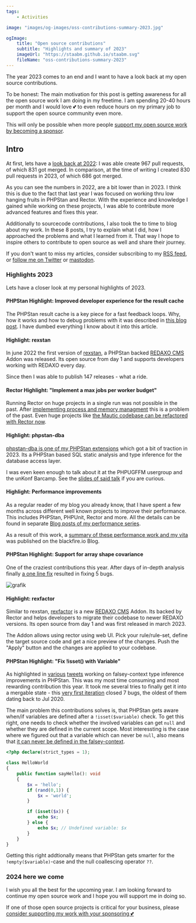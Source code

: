```yaml
---
tags:
    - Activities

image: "images/og-images/oss-contributions-summary-2023.jpg"

ogImage:
    title: "Open source contributions"
    subtitle: "Highlights and summary of 2023"
    imageUrl: "https://staabm.github.io/staabm.svg"
    fileName: "oss-contributions-summary-2023"
---
```


The year 2023 comes to an end and I want to have a look back at my open source contributions.

To be honest: The main motivation for this post is getting awareness for all the open source work I am doing in my freetime.
I am spending 20-40 hours per month and I would love 💕 to even reduce hours on my primary job to support the open source community even more.

This will only be possible when more people [support my open source work by becoming a sponsor](https://github.com/sponsors/staabm).

## Intro

At first, lets have a [look back at 2022](https://staabm.github.io/2022/12/20/2022-wrap-up.html): I was able create 967 pull requests, of which 831 got merged.
In comparison, at the time of writing I created 830 pull requests in 2023, of which 686 got merged.

As you can see the numbers in 2022, are a bit lower than in 2023. I think this is due to the fact that last year I was focused on working thru low hanging fruits in PHPStan and Rector.
With the experience and knowledge I gained while working on these projects, I was able to contribute more advanced features and fixes this year.

Additionally to sourcecode contributions, I also took the to time to blog about my work.
In these 8 posts, I try to explain what I did, how I approached the problems and what I learned from it.
That way I hope to inspire others to contribute to open source as well and share their journey.

If you don't want to miss my articles, consider subscribing to my [RSS feed](https://staabm.github.io/feed.xml), or [follow me on Twitter](https://twitter.com/markusstaab) or [mastodon](https://phpc.social/@markusstaab).

### Highlights 2023

Lets have a closer look at my personal highlights of 2023.


#### PHPStan Highlight: Improved developer experience for the result cache

The PHPStan result cache is a key piece for a fast feedback loops. Why, how it works and how to debug problems with it was described in [this blog post](https://staabm.github.io/2023/10/21/phpstan-result-cache-gotchas.html).
I have dumbed everything I know about it into this article.


#### Highlight: rexstan

In june 2022 the first version of [rexstan](https://github.com/FriendsOfREDAXO/rexstan), a PHPStan backed [REDAXO CMS](https://redaxo.org/) Addon was released.
Its open source from day 1 and supports developers working with REDAXO every day.

Since then I was able to publish 147 releases - what a ride.


#### Rector Highlight: "Implement a max jobs per worker budget"

Running Rector on huge projects in a single run was not possible in the past. After [implementing process and memory managment](https://github.com/rectorphp/rector-src/pull/4965) this is a problem of the past.
Even huge projects like [the Mautic codebase can be refactored with Rector now](https://twitter.com/markusstaab/status/1700507324639588597).


#### Highlight: phpstan-dba

[phpstan-dba is one of my PHPStan extensions](https://github.com/staabm/phpstan-dba) which got a bit of traction in 2023.
Its a PHPStan based SQL static analysis and type inference for the database access layer.

I was even keen enough to talk about it at the PHPUGFFM usergroup and the unKonf Barcamp.
See the [slides of said talk](https://staabm.github.io/talks/phpstan-dba@phpugffm) if you are curious.



#### Highlight: Performance improvements

As a regular reader of my blog you already know, that I have spent a few months across different well known projects to improve their performance.
This includes PHPStan, PHPUnit, Rector and more. All the details can be found in separate [Blog posts of my performance series](https://staabm.github.io/archive.html#performance).

As a result of this work, a [summary of these performance work and my vita](https://blog.blackfire.io/meeting-markus-staab-crafting-a-more-performant-open-source-landscape-with-blackfire.html) was published on the blackfire.io Blog.



#### PHPStan Highlight: Support for array shape covariance

One of the craziest contributions this year. After days of in-depth analysis finally [a one line fix](https://github.com/phpstan/phpstan-src/pull/2655) resulted in fixing 5 bugs.

![grafik](https://github.com/phpstan/phpstan-src/assets/120441/620c4c70-5ba0-4d6b-9090-40c5cc9f59aa)



#### Highlight: rexfactor

Similar to rexstan, [rexfactor](https://github.com/FriendsOfREDAXO/rexfactor) is a new [REDAXO CMS](https://redaxo.org/) Addon. Its backed by Rector and helps developers to migrate their codebase to newer REDAXO versions.
Its open source from day 1 and was first released in march 2023.

The Addon allows using rector using web UI. Pick your rule/rule-set, define the target source code and get a nice preview of the changes.
Push the "Apply" button and the changes are applied to your codebase.


#### PHPStan Highlight: "Fix !isset() with Variable"

As highlighted in [various](https://twitter.com/markusstaab/status/1729523854383497533) [tweets](https://twitter.com/markusstaab/status/1730509736108282344) working on falsey-context type inference improvements in PHPStan.
This was my most time consuming and most rewarding contribution this year.
It took me several tries to finally get it into a mergable state - this [very first iteration](https://github.com/phpstan/phpstan-src/pull/2710) closed 7 bugs, the oldest of them dating back to Jul 2020.

The main problem this contributions solves is, that PHPStan gets aware when/if variables are defined after a `!isset($variable)` check.
To get this right, one needs to check whether the involved variables can get `null` and whether they are defined in the current scope.
Most interessting is the case where we figured out that a variable which can never be `null`, also means that [it can never be defined in the falsey-context](https://phpstan.org/r/44fbea2a-6f3c-4231-a985-bc5994664937).

```php
<?php declare(strict_types = 1);

class HelloWorld
{
	public function sayHello(): void
	{
		$x = 'hello';
		if (rand(0,1)) {
			$x = 'world';
		}

		if (isset($x)) {
			echo $x;
		} else {
			echo $x; // Undefined variable: $x
		}
	}
}
```

Getting this right addtionally means that PHPStan gets smarter for the `!empty($variable)`-case and the null coallescing operator `??`.

### 2024 here we come

I wish you all the best for the upcoming year. I am looking forward to continue my open source work and I hope you will support me in doing so.

If one of those open source projects is critical for your business, please [consider supporting my work with your sponsoring 💕](https://github.com/sponsors/staabm)
